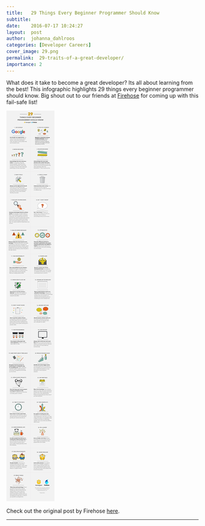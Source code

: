 ```yaml
---
title:   29 Things Every Beginner Programmer Should Know 
subtitle:
date:    2016-07-17 10:24:27
layout:  post
author:  johanna_dahlroos
categories: [Developer Careers]
cover_image: 29.png
permalink:  29-traits-of-a-great-developer/
importance: 2
---
```


What does it take to become a great developer? Its all about learning from the best! This infographic highlights 29 things every beginner programmer should know. Big shout out to our friends at [Firehose][1] for coming up with this fail-safe list! 

<!--more-->



![traits of a successful developer](/assets/images/traits-of-a-successful-developer.png)


Check out the original post by Firehose [here][3].

* * *


[1]: https://www.thefirehoseproject.com/
[2]: https://app.honeypot.io/users/sign_up?utm_source=blog&utm_medium=organic&utm_term=e&utm_content=160702&utm_campaign=dev-no
[3]: https://www.quora.com/What-are-some-traits-practices-of-experienced-good-programmers-that-every-beginner-programmer-should-know
